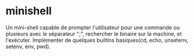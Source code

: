 # minishell

Un mini-shell capable de prompter l'utilisateur pour une commande ou plusieurs avec le séparateur ";", rechercher le binaire sur la machine, et l'exécuter. Implémenter de quelques builtins basiques(cd, echo, unsetenv, setenv, env, pwd).
